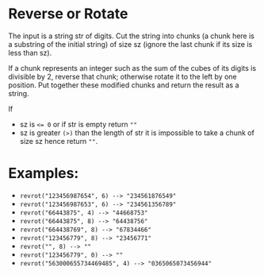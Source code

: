 # Reverse or Rotate
The input is a string str of digits. Cut the string into chunks (a chunk here is a substring of the initial string) of size sz (ignore the last chunk if its size is less than sz).

If a chunk represents an integer such as the sum of the cubes of its digits is divisible by 2, reverse that chunk; otherwise rotate it to the left by one position. Put together these modified chunks and return the result as a string.

If

- sz is `<= 0` or if str is empty return `""`
- sz is greater `(>)` than the length of str it is impossible to take a chunk of size sz hence return `""`.
#  Examples:
-  `revrot("123456987654", 6) --> "234561876549"`
-  `revrot("123456987653", 6) --> "234561356789"`
-  `revrot("66443875", 4) --> "44668753"`
-  `revrot("66443875", 8) --> "64438756"`
-  `revrot("664438769", 8) --> "67834466"`
-  `revrot("123456779", 8) --> "23456771"`
-  `revrot("", 8) --> ""`
-  `revrot("123456779", 0) --> ""`
-  `revrot("563000655734469485", 4) --> "0365065073456944"`